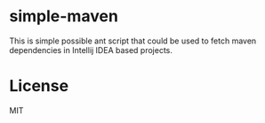 simple-maven
============

This is simple possible ant script that could be used to fetch 
maven dependencies in Intellij IDEA based projects.

License
=======
MIT